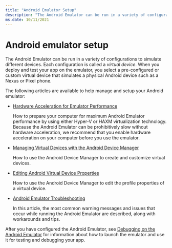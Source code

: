 ```yaml
---
title: "Android Emulator Setup"
description: "The Android Emulator can be run in a variety of configurations to simulate different devices. This article explains how to prepare the Android Emulator for testing your .NET MAUI app."
ms.date: 10/11/2021
---
```


# Android emulator setup

The Android Emulator can be run in a variety of configurations to simulate different devices. Each configuration is called a _virtual device_. When you deploy and test your app on the emulator, you select a pre-configured or custom virtual device that simulates a physical Android device such as a Nexus or Pixel phone.

The following articles are available to help manage and setup your Android emulator:

- [Hardware Acceleration for Emulator Performance](hardware-acceleration.md)

  How to prepare your computer for maximum Android Emulator performance by using either Hyper-V or HAXM virtualization technology. Because the Android Emulator can be prohibitively slow without hardware acceleration, we recommend that you enable hardware acceleration on your computer before you use the emulator.

- [Managing Virtual Devices with the Android Device Manager](device-manager.md)

  How to use the Android Device Manager to create and customize virtual devices.

- [Editing Android Virtual Device Properties](~/android/get-started/installation/android-emulator/device-properties.md)

  How to use the Android Device Manager to edit the profile properties of a virtual device.

- [Android Emulator Troubleshooting](~/android/get-started/installation/android-emulator/troubleshooting.md)

  In this article, the most common warning messages and issues that occur while running the Android Emulator are described, along with workarounds and tips.

After you have configured the Android Emulator, see [Debugging on the Android Emulator](~/android/deploy-test/debugging/debug-on-emulator.md) for information about how to launch the emulator and use it for testing and debugging your app.
